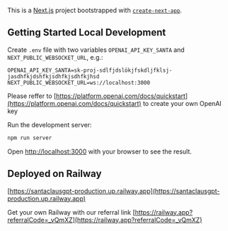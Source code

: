 This is a [Next.js](https://nextjs.org) project bootstrapped
with [`create-next-app`](https://nextjs.org/docs/app/api-reference/cli/create-next-app).

## Getting Started Local Development

Create `.env` file with two variables `OPENAI_API_KEY_SANTA` and `NEXT_PUBLIC_WEBSOCKET_URL`, e.g.:
```
OPENAI_API_KEY_SANTA=sk-proj-sdlfjdslökjfskdljfklsj-jasdhfkjdshfkjsdhfkjsdhfkjhsd
NEXT_PUBLIC_WEBSOCKET_URL=ws://localhost:3000
```
Please reffer to [https://platform.openai.com/docs/quickstart](https://platform.openai.com/docs/quickstart) to create your own OpenAI key

Run the development server:

```bash
npm run server
```

Open [http://localhost:3000](http://localhost:3000) with your browser to see the result.

## Deployed on Railway

[https://santaclausgpt-production.up.railway.app](https://santaclausgpt-production.up.railway.app)

Get your own Railway with our referral link [https://railway.app?referralCode=_vQmXZ](https://railway.app?referralCode=_vQmXZ)
